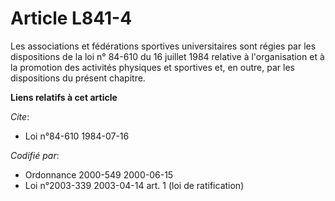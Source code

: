 # Article L841-4

Les associations et fédérations sportives universitaires sont régies par les dispositions de la loi n° 84-610 du 16 juillet
1984 relative à l'organisation et à la promotion des activités physiques et sportives et, en outre, par les dispositions du
présent chapitre.

**Liens relatifs à cet article**

_Cite_:

  - Loi n°84-610 1984-07-16

_Codifié par_:

  - Ordonnance 2000-549 2000-06-15
  - Loi n°2003-339 2003-04-14 art. 1 (loi de ratification)
